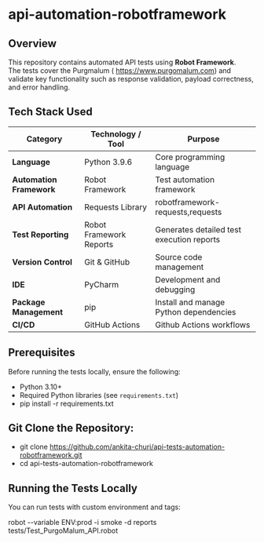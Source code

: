 # api-automation-robotframework

## Overview
This repository contains automated API tests using **Robot Framework**.  
The tests cover the Purgmalum ( https://www.purgomalum.com)  and validate key functionality such as response validation, payload correctness, and error handling.

## Tech Stack Used
| Category                 | Technology / Tool          | Purpose                                   |
| ------------------------ | -------------------------- | ----------------------------------------- |
| **Language**             | Python 3.9.6               | Core programming language                 |
| **Automation Framework** | Robot Framework            | Test automation framework                 |
| **API Automation**       | Requests Library           | robotframework-requests,requests          |
| **Test Reporting**       | Robot Framework Reports    | Generates detailed test execution reports |
| **Version Control**      | Git & GitHub               | Source code management                    |
| **IDE**                  | PyCharm                    | Development and debugging                 |
| **Package Management**   | pip                        | Install and manage Python dependencies    |
| **CI/CD**                |  GitHub Actions            | Github Actions workflows                  |


## Prerequisites
Before running the tests locally, ensure the following:

- Python 3.10+
- Required Python libraries (see `requirements.txt`)
- pip install -r requirements.txt


## Git Clone the Repository:

- git clone https://github.com/ankita-churi/api-tests-automation-robotframework.git
- cd api-tests-automation-robotframework

## Running the Tests Locally
You can run tests with custom environment and tags:
  
robot --variable ENV:prod -i smoke -d reports tests/Test_PurgoMalum_API.robot
